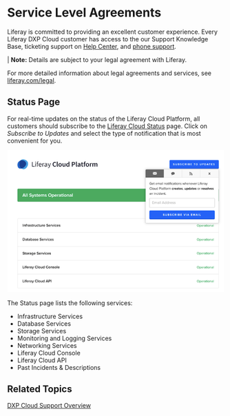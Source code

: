 # Service Level Agreements

Liferay is committed to providing an excellent customer experience. Every 
Liferay DXP Cloud customer has access to the our Support Knowledge Base, 
ticketing support on 
[Help Center](https://liferay-support.zendesk.com/agent/dashboard), 
and 
[phone support](https://help.liferay.com/hc/en-us/articles/360017784212).

| **Note:** Details are subject to your legal agreement with Liferay. 

For more detailed information about legal agreements and services, see 
[liferay.com/legal](https://www.liferay.com/legal). 

## Status Page

For real-time updates on the status of the Liferay Cloud Platform, all customers 
should subscribe to the 
[Liferay Cloud Status](https://status.liferay.cloud/) 
page. Click on *Subscribe to Updates* and select the type of notification that 
is most convenient for you. 

![Figure 1: Subscribe to updates on the Liferay Cloud Status page.](../../images/status.png)

The Status page lists the following services: 

-   Infrastructure Services
-   Database Services
-   Storage Services
-   Monitoring and Logging Services
-   Networking Services
-   Liferay Cloud Console
-   Liferay Cloud API
-   Past Incidents & Descriptions

## Related Topics

[DXP Cloud Support Overview](https://help.liferay.com/hc/en-us/articles/360030208451-DXP-Cloud-Support-Overview)
